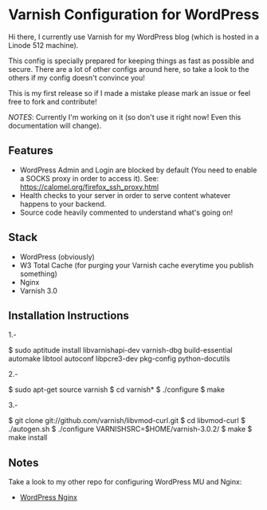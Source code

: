 Varnish Configuration for WordPress
===================================

Hi there, I currently use Varnish for my WordPress blog (which is hosted in a Linode 512 machine).

This config is specially prepared for keeping things as fast as possible and secure. There are a lot of other configs around here, so take a look to the others if my config doesn't convince you!

This is my first release so if I made a mistake please mark an issue or feel free to fork and contribute!

*NOTES*: Currently I'm working on it (so don't use it right now! Even this
documentation will change).

Features
--------

- WordPress Admin and Login are blocked by default (You need to enable a SOCKS proxy in order to access it). See: https://calomel.org/firefox_ssh_proxy.html
- Health checks to your server in order to serve content whatever happens to your backend.
- Source code heavily commented to understand what's going on!

Stack
-----

- WordPress (obviously)
- W3 Total Cache (for purging your Varnish cache everytime you publish something)
- Nginx
- Varnish 3.0

Installation Instructions
-------------------------

1.-

$ sudo aptitude install libvarnishapi-dev varnish-dbg build-essential automake libtool autoconf libpcre3-dev pkg-config python-docutils

2.- 

$ sudo apt-get source varnish
$ cd varnish\*
$ ./configure
$ make

3.-

$ git clone git://github.com/varnish/libvmod-curl.git
$ cd libvmod-curl
$ ./autogen.sh
$ ./configure VARNISHSRC=$HOME/varnish-3.0.2/
$ make
$ make install

Notes
-----

Take a look to my other repo for configuring WordPress MU and Nginx:

- [WordPress Nginx](https://github.com/aldoborrero/wordpress-nginx)
